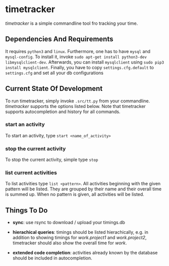 # timetracker
*timetracker* is a simple commandline tool fro tracking your time.

## Dependencies And Requirements
It requires `python3` and `linux`.
Furthermore, one has to have `mysql` and `mysql-config`. To install it, invoke
`sudo apt-get install python3-dev libmysqlclient-dev`. Afterwards, you can install `mysqlclient` using `sudo pip3 install mysqlclient`. Finally, you have to copy `settings.cfg.default` to `settings.cfg` and set all your db configurations

## Current State Of Development
To run timetracker, simply invoke `.src/tt.py` from your commandline. *timetracker* supports the options listed below. Note that timetracker supports autocompletion and history for all commands.

### start an activity
To start an activity, type `start <name_of_activity>`

### stop the current activity
To stop the current activity, simple type `stop`

### list current activities
To list activities type `list <pattern>`. All activities beginning with the given pattern will be listed. They are grouped by their name and their overall time is summed up. When no pattern is given, all activities will be listed.

## Things To Do

+ **sync**: use rsync to download / upload your timings.db

+ **hierachical queries**: timings should be listed hierachically, e.g. in
  addition to showing timings for *work.project1* and *work.project2*, timetracker should also show the overall time for *work*.

+ **extended code completion**: activities already known by the database should
  be included in autocompletion.
